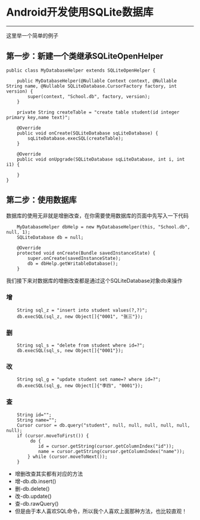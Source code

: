 # Android开发使用SQLite数据库

***

这里举一个简单的例子

## 第一步：新建一个类继承SQLiteOpenHelper
```
public class MyDatabaseHelper extends SQLiteOpenHelper {

    public MyDatabaseHelper(@Nullable Context context, @Nullable String name, @Nullable SQLiteDatabase.CursorFactory factory, int version) {
        super(context, "School.db", factory, version);
    }

    private String createTable = "create table student(id integer primary key,name text)";

    @Override
    public void onCreate(SQLiteDatabase sqLiteDatabase) {
        sqLiteDatabase.execSQL(createTable);
    }

    @Override
    public void onUpgrade(SQLiteDatabase sqLiteDatabase, int i, int i1) {

    }
}
```

## 第二步：使用数据库
数据库的使用无非就是增删改查，在你需要使用数据库的页面中先写入一下代码
```
    MyDatabaseHelper dbHelp = new MyDatabaseHelper(this, "School.db", null, 1);
    SQLiteDatabase db = null;

    @Override
    protected void onCreate(Bundle savedInstanceState) {
        super.onCreate(savedInstanceState);
        db = dbHelp.getWritableDatabase();
    }
```
我们接下来对数据库的增删改查都是通过这个SQLiteDatabase对象db来操作

### 增
```
    String sql_z = "insert into student values(?,?)";
    db.execSQL(sql_z, new Object[]{"0001", "张三"});
```

### 删
```
    String sql_s = "delete from student where id=?";
    db.execSQL(sql_s, new Object[]{"0001"});
```

### 改
```
    String sql_g = "update student set name=? where id=?";
    db.execSQL(sql_g, new Object[]{"李四", "0001"});
```

### 查
```
    String id="";
    String name="";
    Cursor cursor = db.query("student", null, null, null, null, null, null);
    if (cursor.moveToFirst()) {
         do {
            id = cursor.getString(cursor.getColumnIndex("id"));
            name = cursor.getString(cursor.getColumnIndex("name"));
        } while (cursor.moveToNext());
    }
```
* 增删改查其实都有对应的方法
* 增-db.db.insert()
* 删-db.delete()
* 改-db.update()
* 查-db.rawQuery()
* 但是由于本人喜欢SQL命令，所以我个人喜欢上面那种方法，也比较直观！